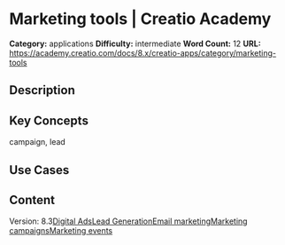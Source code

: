 # Marketing tools | Creatio Academy

**Category:** applications **Difficulty:** intermediate **Word Count:** 12
**URL:**
https://academy.creatio.com/docs/8.x/creatio-apps/category/marketing-tools

## Description

## Key Concepts

campaign, lead

## Use Cases

## Content

Version:
8.3[Digital Ads](/docs/8.x/creatio-apps/category/digital-ads)[Lead Generation](/docs/8.x/creatio-apps/category/lead-generation)[Email marketing](/docs/8.x/creatio-apps/category/email-marketing)[Marketing campaigns](/docs/8.x/creatio-apps/category/marketing-campaigns)[Marketing events](/docs/8.x/creatio-apps/category/marketing-events)
